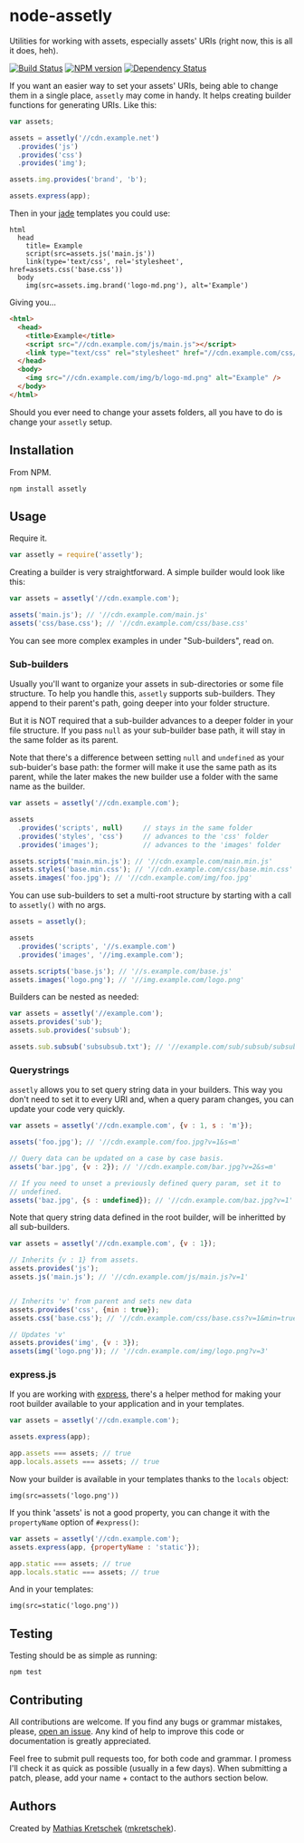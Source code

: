 node-assetly
=============

Utilities for working with assets, especially assets' URIs (right now, this
is all it does, heh).

[![Build Status](https://travis-ci.org/mkretschek/node-assetly.png?branch=master)](https://travis-ci.org/mkretschek/node-assetly)
[![NPM version](https://badge.fury.io/js/assetly.png)](http://badge.fury.io/js/assetly)
[![Dependency Status](https://www.versioneye.com/user/projects/52204ed2632bac6ce0002ab9/badge.png)](https://www.versioneye.com/user/projects/52204ed2632bac6ce0002ab9)


If you want an easier way to set your assets' URIs, being able to change
them in a single place, `assetly` may come in handy. It helps creating
builder functions for generating URIs. Like this:

```js
var assets;

assets = assetly('//cdn.example.net')
  .provides('js')
  .provides('css')
  .provides('img');

assets.img.provides('brand', 'b');

assets.express(app);
```

Then in your [jade](http://jade-lang.com) templates you could use:

```jade
html
  head
    title= Example
    script(src=assets.js('main.js'))
    link(type='text/css', rel='stylesheet', href=assets.css('base.css'))
  body
    img(src=assets.img.brand('logo-md.png'), alt='Example')
```

Giving you...

```html
<html>
  <head>
    <title>Example</title>
    <script src="//cdn.example.com/js/main.js"></script>
    <link type="text/css" rel="stylesheet" href="//cdn.example.com/css/base.css" />
  </head>
  <body>
    <img src="//cdn.example.com/img/b/logo-md.png" alt="Example" />
  </body>
</html>
```

Should you ever need to change your assets folders, all you have to do is
change your `assetly` setup.


Installation
------------

From NPM.

    npm install assetly

Usage
-----

Require it.

```js
var assetly = require('assetly');
```

Creating a builder is very straightforward. A simple builder would look
like this:

```js
var assets = assetly('//cdn.example.com');

assets('main.js'); // '//cdn.example.com/main.js'
assets('css/base.css'); // '//cdn.example.com/css/base.css'
```

You can see more complex examples in under "Sub-builders", read on.


### Sub-builders

Usually you'll want to organize your assets in sub-directories or some
file structure. To help you handle this, `assetly` supports sub-builders.
They append to their parent's path, going deeper into your folder
structure.

But it is NOT required that a sub-builder advances to a deeper folder in
your file structure. If you pass `null` as your sub-builder base path, it
will stay in the same folder as its parent.

Note that there's a difference between setting `null` and `undefined` as
your sub-buider's base path: the former will make it use the same path as
its parent, while the later makes the new builder use a folder with the
same name as the builder.

```js
var assets = assetly('//cdn.example.com');

assets
  .provides('scripts', null)     // stays in the same folder
  .provides('styles', 'css')     // advances to the 'css' folder
  .provides('images');           // advances to the 'images' folder

assets.scripts('main.min.js'); // '//cdn.example.com/main.min.js'
assets.styles('base.min.css'); // '//cdn.example.com/css/base.min.css'
assets.images('foo.jpg'); // '//cdn.example.com/img/foo.jpg'
```

You can use sub-builders to set a multi-root structure by starting with a
call to `assetly()` with no args.

```js
assets = assetly();

assets
  .provides('scripts', '//s.example.com')
  .provides('images', '//img.example.com');

assets.scripts('base.js'); // '//s.example.com/base.js'
assets.images('logo.png'); // '//img.example.com/logo.png'
```

Builders can be nested as needed:

```js
var assets = assetly('//example.com');
assets.provides('sub');
assets.sub.provides('subsub');

assets.sub.subsub('subsubsub.txt'); // '//example.com/sub/subsub/subsubsub.txt'
```


### Querystrings

`assetly` allows you to set query string data in your builders. This way
you don't need to set it to every URI and, when a query param changes, you
can update your code very quickly.

```js
var assets = assetly('//cdn.example.com', {v : 1, s : 'm'});

assets('foo.jpg'); // '//cdn.example.com/foo.jpg?v=1&s=m'

// Query data can be updated on a case by case basis.
assets('bar.jpg', {v : 2}); // '//cdn.example.com/bar.jpg?v=2&s=m'

// If you need to unset a previously defined query param, set it to
// undefined.
assets('baz.jpg', {s : undefined}); // '//cdn.example.com/baz.jpg?v=1'
```

Note that query string data defined in the root builder, will be
inheritted by all sub-builders.

```js
var assets = assetly('//cdn.example.com', {v : 1});

// Inherits {v : 1} from assets.
assets.provides('js');
assets.js('main.js'); // '//cdn.example.com/js/main.js?v=1'


// Inherits 'v' from parent and sets new data
assets.provides('css', {min : true});
assets.css('base.css'); // '//cdn.example.com/css/base.css?v=1&min=true'

// Updates 'v'
assets.provides('img', {v : 3});
assets(img('logo.png')); // '//cdn.example.com/img/logo.png?v=3'
```


### express.js

If you are working with [express][], there's a helper method for making
your root builder available to your application and in your templates.

```js
var assets = assetly('//cdn.example.com');

assets.express(app);

app.assets === assets; // true
app.locals.assets === assets; // true
```

Now your builder is available in your templates thanks to the `locals`
object:

```jade
img(src=assets('logo.png'))
```

If you think 'assets' is not a good property, you can change it with the
`propertyName` option of `#express()`:

```js
var assets = assetly('//cdn.example.com');
assets.express(app, {propertyName : 'static'});

app.static === assets; // true
app.locals.static === assets; // true
```

And in your templates:

```jade
img(src=static('logo.png'))
```

Testing
-------

Testing should be as simple as running:

    npm test


Contributing
------------

All contributions are welcome. If you find any bugs or grammar mistakes,
please, [open an issue][issue]. Any kind of help to improve this code or
documentation is greatly appreciated.

Feel free to submit pull requests too, for both code and grammar. I
promess I'll check it as quick as possible (usually in a few days). When 
submitting a patch, please, add your name + contact to the authors
section below.


Authors
-------

Created by [Mathias Kretschek][mathias] ([mkretschek][]).


[express]: https://github.com/visionmedia/express
[issue]: https://github.com/mkretschek/node-assetly/issues
[mathias]: http://mathias.ms
[mkretschek]: https://github.com/mkretschek
